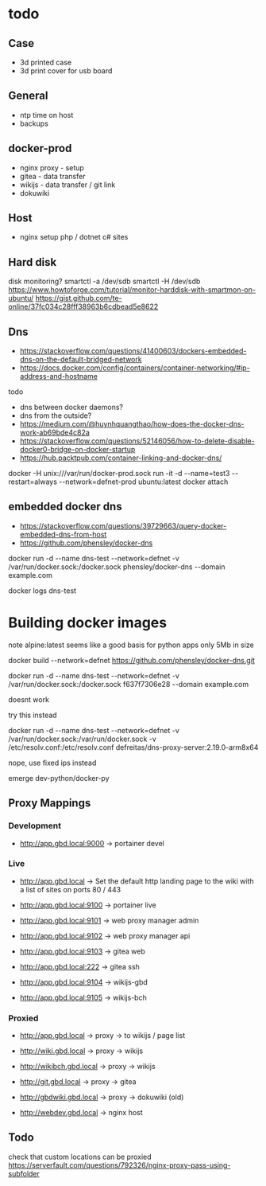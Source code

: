 # todo

## Case

  * 3d printed case
  * 3d print cover for usb board

## General

  * ntp time on host
  * backups

## docker-prod
  
  * nginx proxy - setup
  * gitea - data transfer
  * wikijs - data transfer / git link
  * dokuwiki

## Host

  * nginx setup
    php / dotnet c# sites

## Hard disk

disk monitoring?
smartctl -a /dev/sdb
smartctl -H /dev/sdb
https://www.howtoforge.com/tutorial/monitor-harddisk-with-smartmon-on-ubuntu/
https://gist.github.com/te-online/37fc034c28fff38963b6cdbead5e8622


## Dns

  * https://stackoverflow.com/questions/41400603/dockers-embedded-dns-on-the-default-bridged-network
  * https://docs.docker.com/config/containers/container-networking/#ip-address-and-hostname



todo

  * dns between docker daemons?
  * dns from the outside?
  * https://medium.com/@huynhquangthao/how-does-the-docker-dns-work-ab69bde4c82a
  * https://stackoverflow.com/questions/52146056/how-to-delete-disable-docker0-bridge-on-docker-startup
  * https://hub.packtpub.com/container-linking-and-docker-dns/


docker -H unix:///var/run/docker-prod.sock run -it -d --name=test3 --restart=always --network=defnet-prod ubuntu:latest
docker attach




## embedded docker dns

  * https://stackoverflow.com/questions/39729663/query-docker-embedded-dns-from-host
  * https://github.com/phensley/docker-dns

docker run -d --name dns-test --network=defnet -v /var/run/docker.sock:/docker.sock phensley/docker-dns --domain example.com

docker logs dns-test


# Building docker images

note alpine:latest seems like a good basis for python apps
only 5Mb in size

docker build --network=defnet  https://github.com/phensley/docker-dns.git

docker run -d --name dns-test --network=defnet -v /var/run/docker.sock:/docker.sock f637f7306e28 --domain example.com

doesnt work

try this instead

docker run -d --name dns-test --network=defnet -v /var/run/docker.sock:/var/run/docker.sock -v /etc/resolv.conf:/etc/resolv.conf defreitas/dns-proxy-server:2.19.0-arm8x64

nope, use fixed ips instead


emerge dev-python/docker-py






## Proxy Mappings

### Development

  * http://app.gbd.local:9000 -> portainer devel

### Live


  * http://app.gbd.local -> Set the default http landing page to the wiki with a list of sites on
    ports 80 / 443

  * http://app.gbd.local:9100 -> portainer live
  * http://app.gbd.local:9101 -> web proxy manager admin
  * http://app.gbd.local:9102 -> web proxy manager api
  * http://app.gbd.local:9103 -> gitea web
  * http://app.gbd.local:222 -> gitea ssh
  * http://app.gbd.local:9104 -> wikijs-gbd
  * http://app.gbd.local:9105 -> wikijs-bch


### Proxied

  * http://app.gbd.local -> proxy -> to wikijs / page list
  * http://wiki.gbd.local -> proxy -> wikijs
  * http://wikibch.gbd.local -> proxy -> wikijs


  * http://git.gbd.local -> proxy -> gitea
  * http://gbdwiki.gbd.local -> proxy -> dokuwiki (old)
  * http://webdev.gbd.local -> nginx host

## Todo

check that custom locations can be proxied
https://serverfault.com/questions/792326/nginx-proxy-pass-using-subfolder
